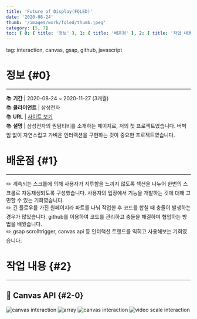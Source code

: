 ```yaml
---
title: 'Future of Display(FQLED)'
date: '2020-08-24'
thumb: '/images/work/fqled/thumb.jpeg'
category: [5, 7]
toc: { 0: { title: '정보' }, 1: { title: '배운점' }, 2: { title: '작업 내용', item: ['🔎 Canvas API'] } }
---
```


tag: interaction, canvas, gsap, github, javascript

# 정보 {#0}

---

📚 **기간** | 2020-08-24 ~ 2020-11-27 (3개월)  
📚 **클라이언트** | 삼성전자  
📚 **URL** | [사이트 보기](https://www.samsung.com/uk/explore/brand/beyond-the-limits/)  
📚 **설명** | 삼성전자의 퀀텀티비를 소개하는 페이지로, 저의 첫 프로젝트였습니다. 버벅임 없이 자연스럽고 가벼운 인터랙션을 구현하는 것이 중요한 프로젝트였습니다.

# 배운점 {#1}

---

✏️ 계속되는 스크롤에 의해 사용자가 지루함을 느끼지 않도록 섹션을 나누어 한번의 스크롤로 자동재생되도록 구성했습니다. 사용자의 입장에서 기능을 개발하는 것에 대해 고민할 수 있는 기회였습니다.  
✏️ 긴 플로우를 가진 원페이지라 파트를 나눠 작업한 후 코드를 합칠 때 충돌이 발생하는 경우가 많았습니다. github를 이용하여 코드를 관리하고 충돌을 해결하며 협업하는 방법을 배웠습니다.  
✏️ gsap scrolltrigger, canvas api 등 인터랙션 트랜드를 익히고 사용해보는 기회였습니다.

# 작업 내용 {#2}

---

## 🔎 Canvas API {#2-0}

![canvas interaction](/images/work/fqled/0.gif)
![array](/images/work/fqled/1.gif)
![canvas interaction](/images/work/fqled/2.gif)
![video scale interaction](/images/work/fqled/3.gif)
